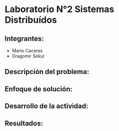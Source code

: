 # Laboratorio N°2 Sistemas Distribuídos
## Integrantes:
- Mario Caceres
- Dragomir Sekul

## Descripción del problema:

## Enfoque de solución:

## Desarrollo de la actividad:

## Resultados:
